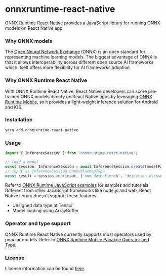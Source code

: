 # onnxruntime-react-native

ONNX Runtime React Native provides a JavaScript library for running ONNX models on React Native app.

### Why ONNX models

The [Open Neural Network Exchange](http://onnx.ai/) (ONNX) is an open standard for representing machine learning models. The biggest advantage of ONNX is that it allows interoperability across different open source AI frameworks, which itself offers more flexibility for AI frameworks adoption.

### Why ONNX Runtime React Native

With ONNX Runtime React Native, React Native developers can score pre-trained ONNX models directy on React Native apps by leveraging [ONNX Runtime Mobile](https://www.onnxruntime.ai/docs/reference/mobile/prebuilt-package/), so it provides a light-weight inference solution for Android and iOS.

### Installation

```sh
yarn add onnxruntime-react-native
```

### Usage

```js
import { InferenceSession } from "onnxruntime-react-native";

// load a model
const session: InferenceSession = await InferenceSession.create(modelPath);
// input as InferenceSession.OnnxValueMapType
const result = session.run(input, ['num_detection:0', 'detection_classes:0'])
```

Refer to [ONNX Runtime JavaScript examples](https://github.com/microsoft/onnxruntime-inference-examples/tree/main/js) for samples and tutorials. Different from other JavaScript frameworks like node.js and web, React Native library doesn't support these features.

- Unsigned data type at Tensor
- Model loading using ArrayBuffer

### Operator and type support

ONNX Runtime React Native currently supports most operators used by popular models. Refer to [ONNX Runtime Mobile Pacakge Operator and Type](https://www.onnxruntime.ai/docs/reference/mobile/prebuilt-package/1.8%20ORTMobilePackageOperatorTypeSupport).

### License

License information can be found [here](https://github.com/microsoft/onnxruntime/blob/main/README.md#license).
